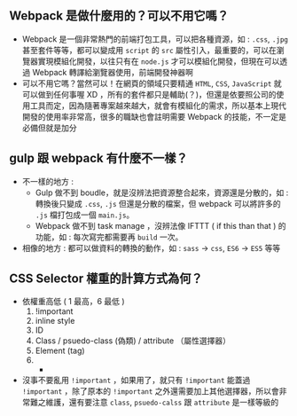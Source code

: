 ## Webpack 是做什麼用的？可以不用它嗎？
- Webpack 是一個非常熱門的前端打包工具，可以把各種資源，如 : `.css`, `.jpg` 甚至套件等等，都可以變成用 `script` 的 `src` 屬性引入，最重要的，可以在瀏覽器實現模組化開發，以往只有在 `node.js` 才可以模組化開發，但現在可以透過 Webpack 轉譯給瀏覽器使用，前端開發神器啊
- 可以不用它嗎？當然可以！在網頁的領域只要精通 `HTML`, `CSS`, `JavaScript` 就可以做到任何事喔 XD ，所有的套件都只是輔助(？)，但還是依要照公司的使用工具而定，因為隨著專案越來越大，就會有模組化的需求，所以基本上現代開發的使用率非常高，很多的職缺也會註明需要 Webpack 的技能，不一定是必備但就是加分

## gulp 跟 webpack 有什麼不一樣？
- 不一樣的地方 : 
  - Gulp 做不到 boudle，就是沒辨法把資源整合起來，資源還是分散的，如 : 轉換後只變成 `.css`, `.js` 但還是分散的檔案，但 webpack 可以將許多的 `.js` 檔打包成一個 `main.js`。
  - Webpack 做不到 task manage ，沒辨法像 IFTTT ( if this than that ) 的功能，如 : 每次寫完都需要再 `build` 一次。
- 相像的地方 : 都可以做資料的轉換的動作，如 : `sass` -> `css`, `ES6` -> `ES5` 等等

## CSS Selector 權重的計算方式為何？

- 依權重高低 ( 1 最高，6 最低 )
	1. !important
	2. inline style
	3. ID
	4. Class / psuedo-class (偽類) / attribute （屬性選擇器）
	5. Element (tag)
	6. *
- 沒事不要亂用 `!important` ，如果用了，就只有 `!important` 能蓋過 `!important` ，除了原本的 `!important` 之外還需要加上其他選擇器，所以會非常難之維護，還有要注意 `class`, `psuedo-calss` 跟 `attribute` 是一樣等級的